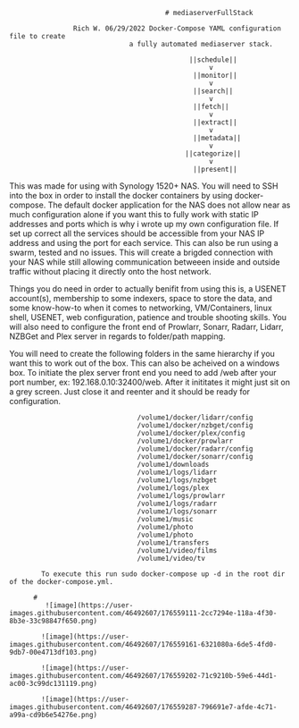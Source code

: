                                            # mediaserverFullStack

                    Rich W. 06/29/2022 Docker-Compose YAML configuration file to create 
                                  a fully automated mediaserver stack.
 
                                                 ||schedule||
                                                      v
                                                  ||monitor||
                                                      v
                                                  ||search||
                                                      v
                                                  ||fetch||
                                                      v
                                                  ||extract||
                                                      v
                                                  ||metadata||
                                                      v
                                                ||categorize||
                                                      v
                                                  ||present||
 
 This was made for using with Synology 1520+ NAS. You will need to SSH into the box in order to install 
 the docker containers by using docker-compose. The default docker application for the NAS does not allow near 
 as much configuration alone if you want this to fully work with static IP addresses and  ports which is why i wrote up
 my own configuration file. If set up correct all the services should be accessible from your NAS IP address and using 
 the port for each service. This can also be run using a swarm, tested and no issues. This will create a brigded connection 
 with your NAS while still allowing communication betweeen inside and outside traffic without placing it directly onto the 
 host network.
 
 Things you do need in order to actually benifit from using this is, a USENET account(s), membership to some indexers, 
 space to store the data, and some know-how-to when it comes to networking, VM/Containers, linux shell, USENET, web 
 configuration, patience and trouble shooting skills. You will also need to configure the front end of Prowlarr, Sonarr, 
 Radarr, Lidarr, NZBGet and Plex server in regards to folder/path mapping.
 
 You will need to create the following folders in the same hierarchy if you want this to work out of the box. This can also be 
 acheived on a windows box. To initiate the plex server front end you need to add /web after your port number, 
 ex: 192.168.0.10:32400/web. After it inititates it might just sit on a grey screen. Just close it and reenter and it should be ready
 for configuration.
 
 
 
                                    /volume1/docker/lidarr/config
                                    /volume1/docker/nzbget/config
                                    /volume1/docker/plex/config
                                    /volume1/docker/prowlarr
                                    /volume1/docker/radarr/config
                                    /volume1/docker/sonarr/config
                                    /volume1/downloads
                                    /volume1/logs/lidarr
                                    /volume1/logs/nzbget
                                    /volume1/logs/plex
                                    /volume1/logs/prowlarr
                                    /volume1/logs/radarr
                                    /volume1/logs/sonarr
                                    /volume1/music
                                    /volume1/photo
                                    /volume1/photo
                                    /volume1/transfers
                                    /volume1/video/films
                                    /volume1/video/tv
 
            To execute this run sudo docker-compose up -d in the root dir of the docker-compose.yml.
           
          #
             ![image](https://user-images.githubusercontent.com/46492607/176559111-2cc7294e-118a-4f30-8b3e-33c98847f650.png)
            
            ![image](https://user-images.githubusercontent.com/46492607/176559161-6321080a-6de5-4fd0-9db7-00e4713df103.png)
            
            ![image](https://user-images.githubusercontent.com/46492607/176559202-71c9210b-59e6-44d1-ac00-3c99dc131119.png)
            
            ![image](https://user-images.githubusercontent.com/46492607/176559287-796691e7-afde-4c71-a99a-cd9b6e54276e.png)
